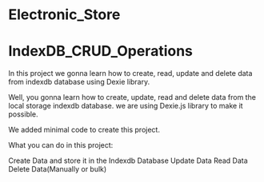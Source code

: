 # Electronic_Store

# IndexDB_CRUD_Operations

In this project we gonna learn how to create, read, update and delete data from indexdb database using Dexie library.

Well, you gonna learn how to create, update, read and delete data from the local storage indexdb database. we are using Dexie.js library to make it possible.

We added minimal code to create this project.

What you can do in this project:

Create Data and store it in the Indexdb Database
Update Data
Read Data
Delete Data(Manually or bulk)
